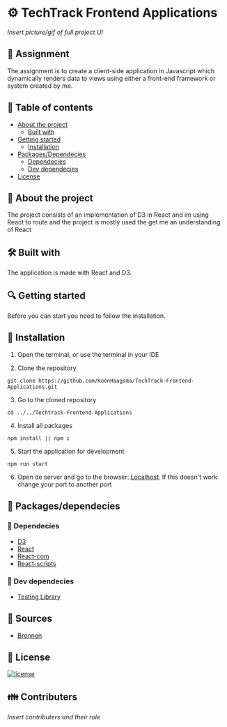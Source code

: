 # ⚙ TechTrack Frontend Applications
*Insert picture/gif of full project UI*

## 📂 Assignment
The assignment is to create a client-side application in Javascript which dynamically renders data to views using either a front-end framework or system created by me.

## 🧾 Table of contents
-   [About the project](##About-the-project)
      * [Built with](###Built-with)
-   [Getting started](##Getting-started)
      * [Installation](##Installation)
-   [Packages/Dependecies](##Packages/dependecies)
      * [Dependecies](##Dependecies)
      * [Dev dependecies](##Dev-dependecies)
-   [License](##License)

## 📖 About the project
The project consists of an implementation of D3 in React and im using React to route and the project is mostly used the get me an understanding of React

## 🛠 Built with
The application is made with React and D3.

## 🔍 Getting started
Before you can start you need to follow the installation.

## 🔨 Installation
1. Open the terminal, or use the terminal in your IDE

2. Clone the repository
```
git clone https://github.com/KoenHaagsma/TechTrack-Frontend-Applications.git
```
3. Go to the cloned repository
```
cd ../../Techtrack-Frontend-Applications
```
4. Install all packages
```
npm install || npm i
```
5. Start the application for development
```
npm run start
```
6. Open de server and go to the browser: [Localhost](http://localhost:3000/). If this doesn't work change your port to another port

## 🧰 Packages/dependecies

### 🧱 Dependecies
- [D3](https://www.npmjs.com/package/d3)
- [React](https://www.npmjs.com/package/react)
- [React-com](https://www.npmjs.com/package/react-dom)
- [React-scripts](https://www.npmjs.com/package/react-scripts)

### 🧱 Dev dependecies
- [Testing Library](https://testing-library.com/)

## 📑 Sources
- [Bronnen]()

## 🔖 License
[![license](https://img.shields.io/github/license/DAVFoundation/captain-n3m0.svg?style=flat-square)]()

## 👪 Contributers
*Insert contributers and their role*
